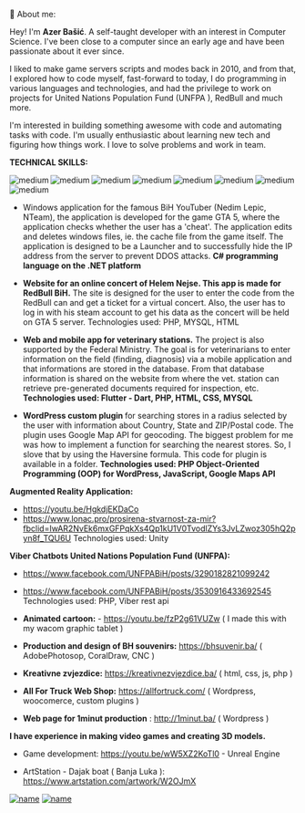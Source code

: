 👋  About me: 


Hey! I'm <b> Azer Bašić</b>. A self-taught developer with an interest in Computer Science. 
I've been close to a computer since an early age and have been passionate about it ever since.

I liked to make game servers scripts and modes back in 2010, and from that, I explored how to code myself, fast-forward to today, I do programming in various languages and technologies, and had the privilege to work on projects for United Nations Population Fund (UNFPA ), RedBull and much more.

I'm interested in building something awesome with code and automating tasks with code. I'm usually enthusiastic about learning new tech and figuring how things work. I love to solve problems and work in team.

<b>TECHNICAL SKILLS:</b>

<img align="left" alt="medium" src="https://img.shields.io/badge/PHP-777BB4?style=for-the-badge&logo=php&logoColor=white" />
<img align="left" alt="medium" src="https://img.shields.io/badge/Flutter-02569B?style=for-the-badge&logo=flutter&logoColor=white" />
<img align="left" alt="medium" src="https://img.shields.io/badge/Python-3776AB?style=for-the-badge&logo=python&logoColor=white"/>
<img align="left" alt="medium" src="https://img.shields.io/badge/C%23-239120?style=for-the-badge&logo=c-sharp&logoColor=white" />
<img align="left" alt="medium" src="https://img.shields.io/badge/JavaScript-323330?style=for-the-badge&logo=javascript&logoColor=F7DF1E" />
<img align="left" alt="medium" src="https://img.shields.io/badge/.NET-512BD4?style=for-the-badge&logo=dotnet&logoColor=white" />
<img align="left" alt="medium" src="https://img.shields.io/badge/MySQL-005C84?style=for-the-badge&logo=mysql&logoColor=white" />
<img align="left" alt="medium" src="https://img.shields.io/badge/Unity-100000?style=for-the-badge&logo=unity&logoColor=white" /> &nbsp;
&nbsp;


- Windows application for the famous BiH YouTuber (Nedim Lepic, NTeam), the application is developed for the game GTA 5, where the application checks whether the user has a 'cheat'. The application edits and deletes windows files, ie. the cache file from the game itself. The application is designed to be a Launcher and to successfully hide the IP address from the server to prevent DDOS attacks. <b>C# programming language on the .NET platform </b>

- <b>Website for an online concert of Helem Nejse. This app is made for RedBull BiH.</b> The site is designed for the user to enter the code from the RedBull can and get a ticket for a virtual concert. Also, the user has to log in with his steam account to get his data as the concert will be held on GTA 5 server.
</b>Technologies used: PHP, MYSQL, HTML</b>


- <b>Web and mobile app for veterinary stations.</b> The project is also supported by the Federal Ministry. The goal is for veterinarians to enter information on the field (finding, diagnosis) via a mobile application and that informations are stored in the database. From that database information is shared on the website from where the vet. station can retrieve pre-generated documents required for inspection, etc.
<b>Technologies used: Flutter - Dart, PHP, HTML, CSS, MYSQL</b>

- <b> WordPress custom plugin </b>for searching stores in a radius selected by the user with information about Country, State and ZIP/Postal code. The plugin uses Google Map API for geocoding. The biggest problem for me was how to implement a function for searching the nearest stores. So, I slove that by using the Haversine formula.
This code for plugin is available in a folder.
<b>Technologies used: PHP Object-Oriented Programming (OOP) for WordPress, JavaScript, Google Maps API</b>


<b>Augmented Reality Application:</b>
- https://youtu.be/HgkdjEKDaCo
- https://www.lonac.pro/prosirena-stvarnost-za-mir?fbclid=IwAR2NvEk6mxGFPqkXs4Qp1kU1V0TvodlZYs3JvLZwoz305hQ2pyn8f_TQU6U
 Technologies used: Unity

<b>Viber Chatbots United Nations Population Fund (UNFPA): </b>
- https://www.facebook.com/UNFPABiH/posts/3290182821099242
- https://www.facebook.com/UNFPABiH/posts/3530916433692545
Technologies used: PHP, Viber rest api

- <b>Animated cartoon:</b> - https://youtu.be/fzP2g61VUZw  ( I made this with my wacom graphic tablet )

- <b>Production and design of BH souvenirs:</b> https://bhsuvenir.ba/ ( AdobePhotosop, CoralDraw, CNC )

- <b>Kreativne zvjezdice:</b>  https://kreativnezvjezdice.ba/ ( html, css, js, php ) 

- <b>All For Truck Web Shop:</b> https://allfortruck.com/  ( Wordpress, woocomerce, custom plugins ) 

- <b>Web page for 1minut production</b> : http://1minut.ba/ ( Wordpress ) 


<b>I have experience in making video games and creating 3D models.</b>
- Game development: https://youtu.be/wW5XZ2KoTl0 - Unreal Engine 

- ArtStation - Dajak boat ( Banja Luka ): https://www.artstation.com/artwork/W2OJmX

[![name](https://img.shields.io/badge/YouTube-FF0000?style=for-the-badge&logo=youtube&logoColor=white)](https://www.youtube.com/channel/UC7gAGuzWMx77nx_FmWCckxA)
[![name](https://img.shields.io/badge/Facebook-1877F2?style=for-the-badge&logo=facebook&logoColor=white)](https://www.facebook.com/azer.basic.35/)
